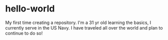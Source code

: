 # hello-world
My first time creating a repository. 
I'm a 31 yr old learning the basics, I currently serve in the US Navy.
I have traveled all over the world and plan to continue to do so!
